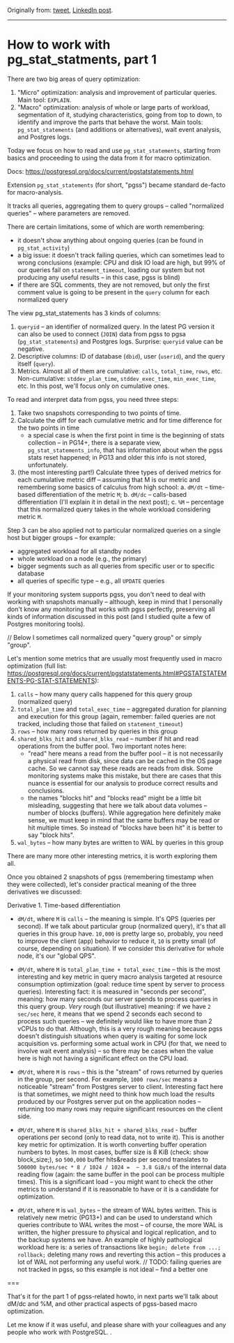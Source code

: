 Originally from: [tweet](https://twitter.com/samokhvalov/status/1708244676313317635), [LinkedIn post](...). 

---

# How to work with pg_stat_statments, part 1

There are two big areas of query optimization:
1. "Micro" optimization: analysis and improvement of particular queries. Main tool: `EXPLAIN`.
2. "Macro" optimization: analysis of whole or large parts of workload, segmentation of it, studying characteristics, going from top to down, to identify and improve the parts that behave the worst. Main tools: `pg_stat_statements` (and additions or alternatives), wait event analysis, and Postgres logs.

Today we focus on how to read and use `pg_stat_statements`, starting from basics and proceeding to using the data from it for macro optimization.

Docs: https://postgresql.org/docs/current/pgstatstatements.html

Extension `pg_stat_statements` (for short, "pgss") became standard de-facto for macro-analysis.

It tracks all queries, aggregating them to query groups – called "normalized queries" – where parameters are 
removed.

There are certain limitations, some of which are worth remembering:
- it doesn't show anything about ongoing queries (can be found in `pg_stat_activity`)
- a big issue: it doesn't track failing queries, which can sometimes lead to wrong conclusions (example: CPU and disk IO load are high, but 99% of our queries fail on `statement_timeout`, loading our system but not producing any useful results – in this case, pgss is blind)
- if there are SQL comments, they are not removed, but only the first comment value is going to be present in the `query` column for each normalized query

The view pg_stat_statements has 3 kinds of columns:
1. `queryid` – an identifier of normalized query. In the latest PG version it can also be used to connect (`JOIN`) data from pgss to pgsa (`pg_stat_statements`) and Postgres logs. Surprise: `queryid` value can be negative.
2. Descriptive columns: ID of database (`dbid`), user (`userid`), and the query itself (`query`).
3. Metrics. Almost all of them are cumulative: `calls`, `total_time`, `rows`, etc. Non-cumulative: `stddev_plan_time`, `stddev_exec_time`, `min_exec_time`, etc. In this post, we'll focus only on cumulative ones.

To read and interpret data from pgss, you need three steps:
1. Take two snapshots corresponding to two points of time.
2. Calculate the diff for each cumulative metric and for time difference for the two points in time
    - a special case is when the first point in time is the beginning of stats collection – in PG14+, there is a separate view, `pg_stat_statements_info`, that has information about when the pgss stats reset happened; in PG13 and older this info is not stored, unfortunately.
3. (the most interesting part!) Calculate three types of derived metrics for each cumulative metric diff – assuming that M is our metric and remembering some basics of calculus from high school:
    a. `dM/dt` – time-based differentiation of the metric `M`;
    b. `dM/dc` – calls-based differentiation (I'll explain it in detail in the next post);
    c. `%M` – percentage that this normalized query takes in the whole workload considering metric `M`.

Step 3 can be also applied not to particular normalized queries on a single host but bigger groups – for example:
- aggregated workload for all standby nodes
- whole workload on a node (e.g., the primary)
- bigger segments such as all queries from specific user or to specific database
- all queries of specific type – e.g., all `UPDATE` queries

If your monitoring system supports pgss, you don't need to deal with working with snapshots manually – although, keep in mind that I personally don't know any monitoring that works with pgss perfectly, preserving all kinds of information discussed in this post (and I studied quite a few of Postgres monitoring tools).

// Below I sometimes call normalized query "query group" or simply "group".

Let's mention some metrics that are usually most frequently used in macro optimization (full list: https://postgresql.org/docs/current/pgstatstatements.html#PGSTATSTATEMENTS-PG-STAT-STATEMENTS):
1. `calls` – how many query calls happened for this query group (normalized query)
2. `total_plan_time` and `total_exec_time` – aggregated duration for planning and execution for this group (again, remember: failed queries are not tracked, including those that failed on `statement_timeout`)
3. `rows` – how many rows returned by queries in this group
4. `shared_blks_hit` and `shared_blks_read` – number if hit and read operations from the buffer pool. Two important notes here:
    - "read" here means a read from the buffer pool – it is not necessarily a physical read from disk, since data can be cached in the OS page cache. So we cannot say these reads are reads from disk. Some monitoring systems make this mistake, but there are cases that this nuance is essential for our analysis to produce correct results and conclusions.
    - the names "blocks hit" and "blocks read" might be a little bit misleading, suggesting that here we talk about data volumes – number of blocks (buffers). While aggregation here definitely make sense, we must keep in mind that the same buffers may be read or hit multiple times. So instead of "blocks have been hit" it is better to say "block hits".
5. `wal_bytes` – how many bytes are written to WAL by queries in this group

There are many more other interesting metrics, it is worth exploring them all.

Once you obtained 2 snapshots of pgss (remembering timestamp when they were collected), let's consider practical meaning of the three derivatives we discussed:

Derivative 1. Time-based differentiation 

* `dM/dt`, where `M` is `calls` – the meaning is simple. It's QPS (queries per second). If we talk about particular group (normalized query), it's that all queries in this group have. `10,000` is pretty large so, probably, you need to improve the client (app) behavior to reduce it, `10` is pretty small (of course, depending on situation). If we consider this derivative for whole node, it's our "global QPS".

* `dM/dt`, where `M` is `total_plan_time + total_exec_time` – this is the most interesting and key metric in query macro analysis targeted at resource consumption optimization (goal: reduce time spent by server to process queries). Interesting fact: it is measured in "seconds per second", meaning: how many seconds our server spends to process queries in this query group. *Very* rough (but illustrative) meaning: if we have `2 sec/sec` here, it means that we spend 2 seconds each second to process such queries – we definitely would like to have more than 2 vCPUs to do that. Although, this is a very rough meaning because pgss doesn't distinguish situations when query is waiting for some lock acquisition vs. performing some actual work in CPU (for that, we need to involve wait event analysis) – so there may be cases when the value here is high not having a significant effect on the CPU load.

* `dM/dt`, where `M` is `rows` – this is the "stream" of rows returned by queries in the group, per second. For example, `1000 rows/sec` means a noticeable "stream" from Postgres server to client. Interesting fact here is that sometimes, we might need to think how much load the results produced by our Postgres server put on the application nodes – returning too many rows may require significant resources on the client side.

* `dM/dt`, where `M` is `shared_blks_hit + shared_blks_read` - buffer operations per second (only to read data, not to write it). This is another key metric for optimization. It is worth converting buffer operation numbers to bytes. In most cases, buffer size is 8 KiB (check: show block_size;), so `500,000` buffer hits&reads per second translates to `500000 bytes/sec * 8 / 1024 / 1024 =  ~ 3.8 GiB/s` of the internal data reading flow (again: the same buffer in the pool can be process multiple times). This is a significant load – you might want to check the other metrics to understand if it is reasonable to have or it is a candidate for optimization.

* `dM/dt`, where `M` is `wal_bytes` – the stream of WAL bytes written. This is relatively new metric (PG13+) and can be used to understand which queries contribute to WAL writes the most – of course, the more WAL is written, the higher pressure to physical and logical replication, and to the backup systems we have. An example of highly pathological workload here is: a series of transactions like `begin; delete from ...; rollback;` deleting many rows and reverting this action – this produces a lot of WAL not performing any useful work. // TODO: failing queries are not tracked in pgss, so this example is not ideal – find a better one

=== 

That's it for the part 1 of pgss-related howto, in next parts we'll talk about dM/dc and %M, and other practical aspects of pgss-based macro optimization.

Let me know if it was useful, and please share with your colleagues and any people who work with 
PostgreSQL.
.